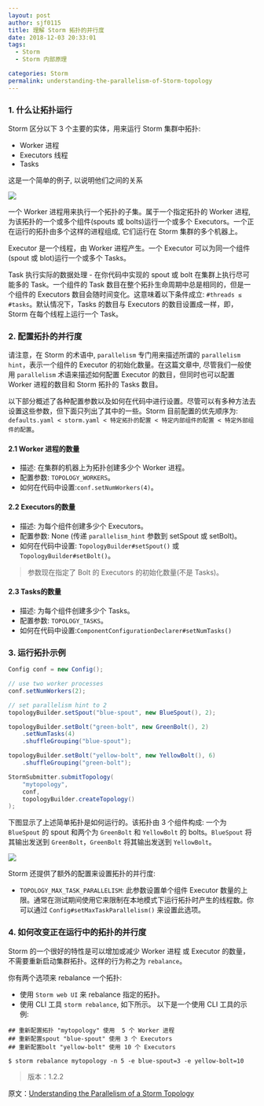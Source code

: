 ```yaml
---
layout: post
author: sjf0115
title: 理解 Storm 拓扑的并行度
date: 2018-12-03 20:33:01
tags:
  - Storm
  - Storm 内部原理

categories: Storm
permalink: understanding-the-parallelism-of-Storm-topology
---
```


### 1. 什么让拓扑运行

Storm 区分以下 3 个主要的实体，用来运行 Storm 集群中拓扑:
- Worker 进程
- Executors 线程
- Tasks

这是一个简单的例子, 以说明他们之间的关系

![](https://github.com/sjf0115/PubLearnNotes/blob/master/image/Storm/understanding-the-parallelism-of-Storm-topology-1.png?raw=true)

一个 Worker 进程用来执行一个拓扑的子集。属于一个指定拓扑的 Worker 进程, 为该拓扑的一个或多个组件(spouts 或 bolts)运行一个或多个 Executors。一个正在运行的拓扑由多个这样的进程组成, 它们运行在 Storm 集群的多个机器上。

Executor 是一个线程，由 Worker 进程产生。一个 Executor 可以为同一个组件(spout 或 blot)运行一个或多个 Tasks。

Task 执行实际的数据处理 - 在你代码中实现的 spout 或 bolt 在集群上执行尽可能多的 Task。一个组件的 Task 数目在整个拓扑生命周期中总是相同的，但是一个组件的 Executors 数目会随时间变化。这意味着以下条件成立: `#threads ≤ #tasks`。默认情况下，Tasks 的数目与 Executors 的数目设置成一样，即，Storm 在每个线程上运行一个 Task。

### 2. 配置拓扑的并行度

请注意，在 Storm 的术语中, `parallelism` 专门用来描述所谓的 `parallelism hint`，表示一个组件的 Executor 的初始化数量。在这篇文章中, 尽管我们一般使用 `parallelism` 术语来描述如何配置 Executor 的数目，但同时也可以配置 Worker 进程的数目和 Storm 拓扑的 Tasks 数目。

以下部分概述了各种配置参数以及如何在代码中进行设置。尽管可以有多种方法去设置这些参数，但下面只列出了其中的一些。Storm 目前配置的优先顺序为: `defaults.yaml < storm.yaml < 特定拓扑的配置 < 特定内部组件的配置 < 特定外部组件的配置`。

#### 2.1 Worker 进程的数量
- 描述: 在集群的机器上为拓扑创建多少个 Worker 进程。
- 配置参数: `TOPOLOGY_WORKERS`。
- 如何在代码中设置:`conf.setNumWorkers(4)`。

#### 2.2 Executors的数量
- 描述: 为每个组件创建多少个 Executors。
- 配置参数: None (传递 `parallelism_hint` 参数到 setSpout 或 setBolt)。
- 如何在代码中设置: `TopologyBuilder#setSpout()` 或 `TopologyBuilder#setBolt()`。
> 参数现在指定了 Bolt 的 Executors 的初始化数量(不是 Tasks)。

#### 2.3 Tasks的数量
- 描述: 为每个组件创建多少个 Tasks。
- 配置参数: `TOPOLOGY_TASKS`。
- 如何在代码中设置:`ComponentConfigurationDeclarer#setNumTasks()`

### 3. 运行拓扑示例

```java
Config conf = new Config();

// use two worker processes
conf.setNumWorkers(2);

// set parallelism hint to 2
topologyBuilder.setSpout("blue-spout", new BlueSpout(), 2);

topologyBuilder.setBolt("green-bolt", new GreenBolt(), 2)
    .setNumTasks(4)
    .shuffleGrouping("blue-spout");

topologyBuilder.setBolt("yellow-bolt", new YellowBolt(), 6)
    .shuffleGrouping("green-bolt");

StormSubmitter.submitTopology(
    "mytopology",
    conf,
    topologyBuilder.createTopology()
);
```
下图显示了上述简单拓扑是如何运行的。该拓扑由 3 个组件构成: 一个为 `BlueSpout` 的 spout 和两个为 `GreenBolt` 和 `YellowBolt` 的 bolts。`BlueSpout` 将其输出发送到 `GreenBolt`，`GreenBolt` 将其输出发送到 `YellowBolt`。

![](https://github.com/sjf0115/PubLearnNotes/blob/master/image/Storm/understanding-the-parallelism-of-Storm-topology-2.png?raw=true)

Storm 还提供了额外的配置来设置拓扑的并行度:
- `TOPOLOGY_MAX_TASK_PARALLELISM`: 此参数设置单个组件 Executor 数量的上限。通常在测试期间使用它来限制在本地模式下运行拓扑时产生的线程数。你可以通过 `Config#setMaxTaskParallelism()` 来设置此选项。

### 4. 如何改变正在运行中的拓扑的并行度

Storm 的一个很好的特性是可以增加或减少 Worker 进程 或 Executor 的数量，不需要重新启动集群拓扑。这样的行为称之为 `rebalance`。

你有两个选项来 rebalance 一个拓扑:
- 使用 `Storm web UI` 来 rebalance 指定的拓扑。
- 使用 CLI 工具 `storm rebalance`, 如下所示。
以下是一个使用 CLI 工具的示例:
```
## 重新配置拓扑 "mytopology" 使用  5 个 Worker 进程
## 重新配置spout "blue-spout" 使用 3 个 Executors
## 重新配置bolt "yellow-bolt" 使用 10 个 Executors

$ storm rebalance mytopology -n 5 -e blue-spout=3 -e yellow-bolt=10
```

> 版本：1.2.2

原文：[Understanding the Parallelism of a Storm Topology](http://storm.apache.org/releases/1.2.2/Understanding-the-parallelism-of-a-Storm-topology.html)
